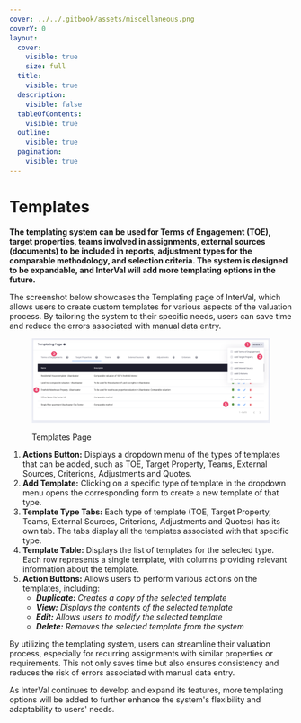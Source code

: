 ```yaml
---
cover: ../../.gitbook/assets/miscellaneous.png
coverY: 0
layout:
  cover:
    visible: true
    size: full
  title:
    visible: true
  description:
    visible: false
  tableOfContents:
    visible: true
  outline:
    visible: true
  pagination:
    visible: true
---
```


# Templates

**The templating system can be used for Terms of Engagement (TOE), target properties, teams involved in assignments, external sources (documents) to be included in reports, adjustment types for the comparable methodology, and selection criteria. The system is designed to be expandable, and InterVal will add more templating options in the future.**

The screenshot below showcases the Templating page of InterVal, which allows users to create custom templates for various aspects of the valuation process. By tailoring the system to their specific needs, users can save time and reduce the errors associated with manual data entry.

<figure><img src="../../.gitbook/assets/Template Page" alt=""><figcaption><p>Templates Page</p></figcaption></figure>

1. **Actions Button:** Displays a dropdown menu of the types of templates that can be added, such as TOE, Target Property, Teams, External Sources, Criterions, Adjustments and Quotes.
2. **Add Template:** Clicking on a specific type of template in the dropdown menu opens the corresponding form to create a new template of that type.
3. **Template Type Tabs:** Each type of template (TOE, Target Property, Teams, External Sources, Criterions, Adjustments and Quotes) has its own tab. The tabs display all the templates associated with that specific type.
4. **Template Table:** Displays the list of templates for the selected type. Each row represents a single template, with columns providing relevant information about the template.
5. **Action Buttons:** Allows users to perform various actions on the templates, including:
   * _**Duplicate:** Creates a copy of the selected template_
   * _**View:** Displays the contents of the selected template_
   * _**Edit:** Allows users to modify the selected template_
   * _**Delete:** Removes the selected template from the system_

By utilizing the templating system, users can streamline their valuation process, especially for recurring assignments with similar properties or requirements. This not only saves time but also ensures consistency and reduces the risk of errors associated with manual data entry.

As InterVal continues to develop and expand its features, more templating options will be added to further enhance the system's flexibility and adaptability to users' needs.

